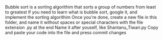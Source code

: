 Bubble sort is a sorting algorithim that sorts a group of numbers from least to greatest
If you need to learn what is bubble sort, google it, and implement the sorting algorithim
Once you're done, create a new file in this folder, and name it without spaces or special characters with the file extension .py at the end
Name it after youself, like Shantanu_Tiwari.py
Copy and paste your code into the file and press commit changes
